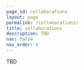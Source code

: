 ```yaml
---
page_id: collaborations
layout: page
permalink: /collaborations/
title: collaborations
description: TBD
nav: false
nav_order: 6
---
```


TBD